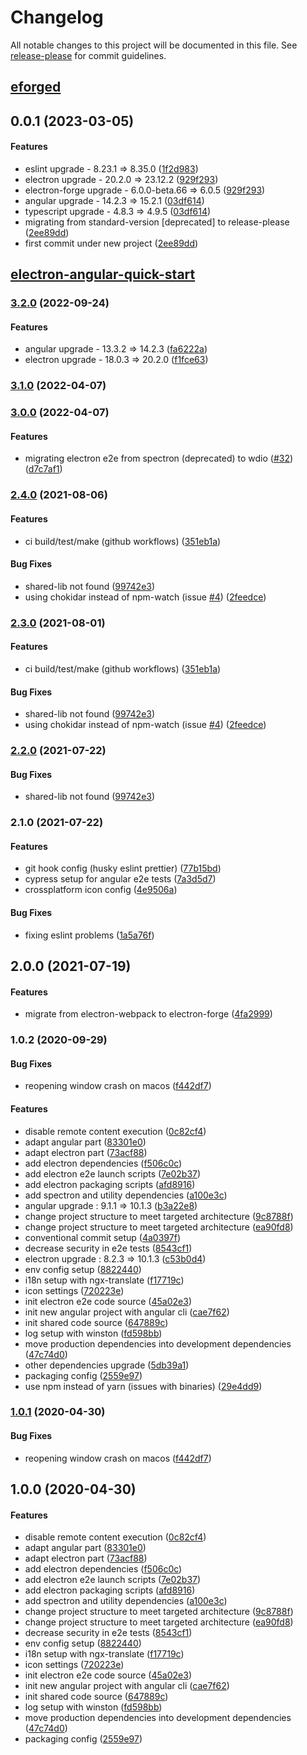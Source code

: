 # Changelog

All notable changes to this project will be documented in this file. See [release-please](https://github.com/googleapis/release-please) for commit guidelines.

## [eforged](https://github.com/one-two-three-GO/eforged)

## 0.0.1 (2023-03-05)

#### Features

- eslint upgrade - 8.23.1 => 8.35.0 ([1f2d983](https://github.com/one-two-three-GO/eforged/commit/1f2d98396c64896c9ffb83110f38dd3c9f7f939d))
- electron upgrade - 20.2.0 => 23.12.2 ([929f293](https://github.com/one-two-three-GO/eforged/commit/929f293814317cc08c778d81eabef6a9fbd71476))
- electron-forge upgrade - 6.0.0-beta.66 => 6.0.5 ([929f293](https://github.com/one-two-three-GO/eforged/commit/929f293814317cc08c778d81eabef6a9fbd71476))
- angular upgrade - 14.2.3 => 15.2.1 ([03df614](https://github.com/one-two-three-GO/eforged/commit/03df614ef10481ad7a64339bf23769addb720d5f))
- typescript upgrade - 4.8.3 => 4.9.5 ([03df614](https://github.com/one-two-three-GO/eforged/commit/03df614ef10481ad7a64339bf23769addb720d5f))
- migrating from standard-version [deprecated] to release-please ([2ee89dd](https://github.com/one-two-three-GO/eforged/commit/2ee89dd53507e76875dd77522d0098ad5dd2b5e1))
- first commit under new project ([2ee89dd](https://github.com/one-two-three-GO/eforged/commit/2ee89dd53507e76875dd77522d0098ad5dd2b5e1))

## [electron-angular-quick-start](https://github.com/sourcygen/electron-angular-quick-start)

### [3.2.0](https://github.com/sourcygen/electron-angular-quick-start/compare/v3.1.0...v3.2.0) (2022-09-24)

#### Features

- angular upgrade - 13.3.2 => 14.2.3 ([fa6222a](https://github.com/sourcygen/electron-angular-quick-start/commit/fa6222a1a86c0528a09f901a97f61f374933e2a6))
- electron upgrade - 18.0.3 => 20.2.0 ([f1fce63](https://github.com/sourcygen/electron-angular-quick-start/commit/f1fce63e24fc8c0ca53a97a83e337ea36332e645))

### [3.1.0](https://github.com/sourcygen/electron-angular-quick-start/compare/v3.0.0...v3.1.0) (2022-04-07)

### [3.0.0](https://github.com/sourcygen/electron-angular-quick-start/compare/v2.4.0...v3.0.0) (2022-04-07)

#### Features

- migrating electron e2e from spectron (deprecated) to wdio ([#32](https://github.com/sourcygen/electron-angular-quick-start/issues/32)) ([d7c7af1](https://github.com/sourcygen/electron-angular-quick-start/commit/d7c7af13f109427c74e55886c2de0a19614283b6))

### [2.4.0](https://github.com/sourcygen/electron-angular-quick-start/compare/v2.0.1...v2.4.0) (2021-08-06)

#### Features

- ci build/test/make (github workflows) ([351eb1a](https://github.com/sourcygen/electron-angular-quick-start/commit/351eb1a7f0bd78043d8590effe7482965e0574b1))

#### Bug Fixes

- shared-lib not found ([99742e3](https://github.com/sourcygen/electron-angular-quick-start/commit/99742e3dc1779141c5c8f2ec573faf33c72dea84))
- using chokidar instead of npm-watch (issue [#4](https://github.com/sourcygen/electron-angular-quick-start/issues/4)) ([2feedce](https://github.com/sourcygen/electron-angular-quick-start/commit/2feedcefc5a2125e701b460bbd3d644775572d47))

### [2.3.0](https://github.com/sourcygen/electron-angular-quick-start/compare/v2.0.1...v2.3.0) (2021-08-01)

#### Features

- ci build/test/make (github workflows) ([351eb1a](https://github.com/sourcygen/electron-angular-quick-start/commit/351eb1a7f0bd78043d8590effe7482965e0574b1))

#### Bug Fixes

- shared-lib not found ([99742e3](https://github.com/sourcygen/electron-angular-quick-start/commit/99742e3dc1779141c5c8f2ec573faf33c72dea84))
- using chokidar instead of npm-watch (issue [#4](https://github.com/sourcygen/electron-angular-quick-start/issues/4)) ([2feedce](https://github.com/sourcygen/electron-angular-quick-start/commit/2feedcefc5a2125e701b460bbd3d644775572d47))

### [2.2.0](https://github.com/sourcygen/electron-angular-quick-start/compare/v2.0.1...v2.2.0) (2021-07-22)

#### Bug Fixes

- shared-lib not found ([99742e3](https://github.com/sourcygen/electron-angular-quick-start/commit/99742e3dc1779141c5c8f2ec573faf33c72dea84))

### 2.1.0 (2021-07-22)

#### Features

- git hook config (husky eslint prettier) ([77b15bd](https://github.com/sourcygen/electron-angular-quick-start/commit/77b15bdfc4355afa63cd7517e87da0029a804691))
- cypress setup for angular e2e tests ([7a3d5d7](https://github.com/sourcygen/electron-angular-quick-start/commit/7a3d5d7d3aaf92c4de9c89349a14c59d84d38afb))
- crossplatform icon config ([4e9506a](https://github.com/sourcygen/electron-angular-quick-start/commit/4e9506aca5515dd32b481b9c6d26c5c79598dcea))

#### Bug Fixes

- fixing eslint problems ([1a5a76f](https://github.com/sourcygen/electron-angular-quick-start/commit/1a5a76f9121115db65ad3e1cb07f0b008c2e958a))

## 2.0.0 (2021-07-19)

#### Features

- migrate from electron-webpack to electron-forge ([4fa2999](https://github.com/sourcygen/electron-angular-quick-start/commit/4fa299996145deb61e3b65d3d05faab0bd8a25e1))

### 1.0.2 (2020-09-29)

#### Bug Fixes

- reopening window crash on macos ([f442df7](https://github.com/sourcygen/electron-angular-quick-start/commit/f442df72c4120fb616d21c5c4e245a5eb478f57e))

#### Features

- disable remote content execution ([0c82cf4](https://github.com/sourcygen/electron-angular-quick-start/commit/0c82cf425930de7368debfbc6176a3ef8ed7591e))
- adapt angular part ([83301e0](https://github.com/sourcygen/electron-angular-quick-start/commit/83301e0fe7387e791d23f7c1d6cdaeb1f53e3cf4))
- adapt electron part ([73acf88](https://github.com/sourcygen/electron-angular-quick-start/commit/73acf88a079984e50c15e23e5ad0aa98b0a7c2a1))
- add electron dependencies ([f506c0c](https://github.com/sourcygen/electron-angular-quick-start/commit/f506c0c2ab613ec0d72863f5a30c2c1ce553dcd2))
- add electron e2e launch scripts ([7e02b37](https://github.com/sourcygen/electron-angular-quick-start/commit/7e02b37b10f54f7bbb66e88f7e433ba67594287b))
- add electron packaging scripts ([afd8916](https://github.com/sourcygen/electron-angular-quick-start/commit/afd8916d7143b258ed273d613f15135f91cb8edd))
- add spectron and utility dependencies ([a100e3c](https://github.com/sourcygen/electron-angular-quick-start/commit/a100e3c488fde1cc2d60229f47032331b201f7b5))
- angular upgrade : 9.1.1 => 10.1.3 ([b3a22e8](https://github.com/sourcygen/electron-angular-quick-start/commit/b3a22e8023b56d2e9707b98ec871c496d054a74d))
- change project structure to meet targeted architecture ([9c8788f](https://github.com/sourcygen/electron-angular-quick-start/commit/9c8788fb2e419ae63c3a6545f4c5966547232702))
- change project structure to meet targeted architecture ([ea90fd8](https://github.com/sourcygen/electron-angular-quick-start/commit/ea90fd845f8188c5fd4f867d7ec7f80ffd1b6e3f))
- conventional commit setup ([4a0397f](https://github.com/sourcygen/electron-angular-quick-start/commit/4a0397f56e10e6e88312eeda2f9716d4314b1ea0))
- decrease security in e2e tests ([8543cf1](https://github.com/sourcygen/electron-angular-quick-start/commit/8543cf148c498caa3e3298d8f08b14d16b5426b0))
- electron upgrade : 8.2.3 => 10.1.3 ([c53b0d4](https://github.com/sourcygen/electron-angular-quick-start/commit/c53b0d497ea5d0823d425b445449cff2a9c1ddc7))
- env config setup ([8822440](https://github.com/sourcygen/electron-angular-quick-start/commit/8822440f7dfa4452b588520cca5179121b276188))
- i18n setup with ngx-translate ([f17719c](https://github.com/sourcygen/electron-angular-quick-start/commit/f17719c7e8d4c7798b299a6d500712f903ddda3e))
- icon settings ([720223e](https://github.com/sourcygen/electron-angular-quick-start/commit/720223ec7ff4984445dcb52fe06ffe3386756367))
- init electron e2e code source ([45a02e3](https://github.com/sourcygen/electron-angular-quick-start/commit/45a02e392c0fd755df33760db7f4adbbd31d9616))
- init new angular project with angular cli ([cae7f62](https://github.com/sourcygen/electron-angular-quick-start/commit/cae7f629aafe69edb9aaaa6907615e5a2138b05a))
- init shared code source ([647889c](https://github.com/sourcygen/electron-angular-quick-start/commit/647889cd70d8d334122ea33c376f8cb51cf3fe7d))
- log setup with winston ([fd598bb](https://github.com/sourcygen/electron-angular-quick-start/commit/fd598bb10de942869a857e8927831aa87f768024))
- move production dependencies into development dependencies ([47c74d0](https://github.com/sourcygen/electron-angular-quick-start/commit/47c74d015d130a15768be5e783b80f9bfcc97754))
- other dependencies upgrade ([5db39a1](https://github.com/sourcygen/electron-angular-quick-start/commit/5db39a1f8b7135d1ed668dd4a77674bbfd9f4ef6))
- packaging config ([2559e97](https://github.com/sourcygen/electron-angular-quick-start/commit/2559e973dcf1478f81e25d6acb7332f3edf91dcc))
- use npm instead of yarn (issues with binaries) ([29e4dd9](https://github.com/sourcygen/electron-angular-quick-start/commit/29e4dd95bae61025faf820d141206deb81fdcf61))

### [1.0.1](https://github.com/sourcygen/electron-angular-quick-start/compare/v1.0.0...v1.0.1) (2020-04-30)

#### Bug Fixes

- reopening window crash on macos ([f442df7](https://github.com/sourcygen/electron-angular-quick-start/commit/f442df72c4120fb616d21c5c4e245a5eb478f57e))

## 1.0.0 (2020-04-30)

#### Features

- disable remote content execution ([0c82cf4](https://github.com/sourcygen/electron-angular-quick-start/commit/0c82cf425930de7368debfbc6176a3ef8ed7591e))
- adapt angular part ([83301e0](https://github.com/sourcygen/electron-angular-quick-start/commit/83301e0fe7387e791d23f7c1d6cdaeb1f53e3cf4))
- adapt electron part ([73acf88](https://github.com/sourcygen/electron-angular-quick-start/commit/73acf88a079984e50c15e23e5ad0aa98b0a7c2a1))
- add electron dependencies ([f506c0c](https://github.com/sourcygen/electron-angular-quick-start/commit/f506c0c2ab613ec0d72863f5a30c2c1ce553dcd2))
- add electron e2e launch scripts ([7e02b37](https://github.com/sourcygen/electron-angular-quick-start/commit/7e02b37b10f54f7bbb66e88f7e433ba67594287b))
- add electron packaging scripts ([afd8916](https://github.com/sourcygen/electron-angular-quick-start/commit/afd8916d7143b258ed273d613f15135f91cb8edd))
- add spectron and utility dependencies ([a100e3c](https://github.com/sourcygen/electron-angular-quick-start/commit/a100e3c488fde1cc2d60229f47032331b201f7b5))
- change project structure to meet targeted architecture ([9c8788f](https://github.com/sourcygen/electron-angular-quick-start/commit/9c8788fb2e419ae63c3a6545f4c5966547232702))
- change project structure to meet targeted architecture ([ea90fd8](https://github.com/sourcygen/electron-angular-quick-start/commit/ea90fd845f8188c5fd4f867d7ec7f80ffd1b6e3f))
- decrease security in e2e tests ([8543cf1](https://github.com/sourcygen/electron-angular-quick-start/commit/8543cf148c498caa3e3298d8f08b14d16b5426b0))
- env config setup ([8822440](https://github.com/sourcygen/electron-angular-quick-start/commit/8822440f7dfa4452b588520cca5179121b276188))
- i18n setup with ngx-translate ([f17719c](https://github.com/sourcygen/electron-angular-quick-start/commit/f17719c7e8d4c7798b299a6d500712f903ddda3e))
- icon settings ([720223e](https://github.com/sourcygen/electron-angular-quick-start/commit/720223ec7ff4984445dcb52fe06ffe3386756367))
- init electron e2e code source ([45a02e3](https://github.com/sourcygen/electron-angular-quick-start/commit/45a02e392c0fd755df33760db7f4adbbd31d9616))
- init new angular project with angular cli ([cae7f62](https://github.com/sourcygen/electron-angular-quick-start/commit/cae7f629aafe69edb9aaaa6907615e5a2138b05a))
- init shared code source ([647889c](https://github.com/sourcygen/electron-angular-quick-start/commit/647889cd70d8d334122ea33c376f8cb51cf3fe7d))
- log setup with winston ([fd598bb](https://github.com/sourcygen/electron-angular-quick-start/commit/fd598bb10de942869a857e8927831aa87f768024))
- move production dependencies into development dependencies ([47c74d0](https://github.com/sourcygen/electron-angular-quick-start/commit/47c74d015d130a15768be5e783b80f9bfcc97754))
- packaging config ([2559e97](https://github.com/sourcygen/electron-angular-quick-start/commit/2559e973dcf1478f81e25d6acb7332f3edf91dcc))
